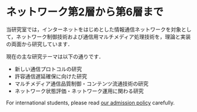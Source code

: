 <h1><i class="fas fa-search pr-3"></i>ネットワーク第2層から第6層まで</h1>

当研究室では，インターネットをはじめとした情報通信ネットワークを対象として，ネットワーク制御技術および通信用マルチメディア処理技術を，理論と実装の両面から研究しています．

現在の主な研究テーマは以下の通りです．

- 新しい通信プロトコルの研究
- 許容通信遅延確保に向けた研究
- マルチメディア通信品質制御・コンテンツ流通技術の研究
- ネットワーク状態評価・ネットワーク運用に関わる研究

For international students, please read [our admission policy](/for-international-students) carefully.
